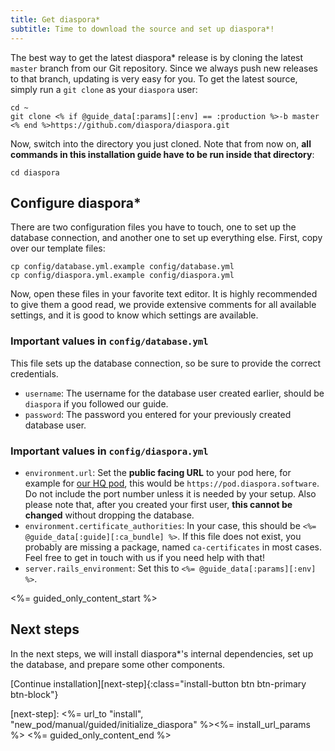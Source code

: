 ```yaml
---
title: Get diaspora*
subtitle: Time to download the source and set up diaspora*!
---
```


The best way to get the latest diaspora\* release is by cloning the latest `master` branch from our Git repository. Since we always push new releases to that branch, updating is very easy for you. To get the latest source, simply run a `git clone` as your `diaspora` user:

~~~
cd ~
git clone <% if @guide_data[:params][:env] == :production %>-b master <% end %>https://github.com/diaspora/diaspora.git
~~~

Now, switch into the directory you just cloned. Note that from now on, **all commands in this installation guide have to be run inside that directory**:

~~~
cd diaspora
~~~

## Configure diaspora\*

There are two configuration files you have to touch, one to set up the database connection, and another one to set up everything else. First, copy over our template files:

~~~
cp config/database.yml.example config/database.yml
cp config/diaspora.yml.example config/diaspora.yml
~~~

Now, open these files in your favorite text editor. It is highly recommended to give them a good read, we provide extensive comments for all available settings, and it is good to know which settings are available.

### Important values in `config/database.yml`

This file sets up the database connection, so be sure to provide the correct credentials.

* `username`: The username for the database user created earlier, should be `diaspora` if you followed our guide.
* `password`: The password you entered for your previously created database user.

### Important values in `config/diaspora.yml`

* `environment.url`: Set the **public facing URL** to your pod here, for example for [our HQ pod](https://pod.diaspora.software/), this would be `https://pod.diaspora.software`. Do not include the port number unless it is needed by your setup. Also please note that, after you created your first user, **this cannot be changed** without dropping the database.
* `environment.certificate_authorities`: In your case, this should be `<%= @guide_data[:guide][:ca_bundle] %>`. If this file does not exist, you probably are missing a package, named `ca-certificates` in most cases. Feel free to get in touch with us if you need help with that!
* `server.rails_environment`: Set this to `<%= @guide_data[:params][:env] %>`.

<%= guided_only_content_start %>
## Next steps

In the next steps, we will install diaspora\*'s internal dependencies, set up the database, and prepare some other components.

[Continue installation][next-step]{:class="install-button btn btn-primary btn-block"}

[next-step]: <%= url_to "install", "new_pod/manual/guided/initialize_diaspora" %><%= install_url_params %>
<%= guided_only_content_end %>
